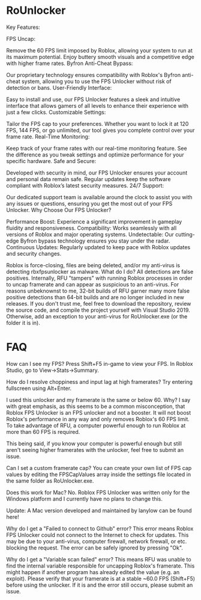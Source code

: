 # RoUnlocker
Key Features:

FPS Uncap:

Remove the 60 FPS limit imposed by Roblox, allowing your system to run at its maximum potential. Enjoy buttery smooth visuals and a competitive edge with higher frame rates.
Byfron Anti-Cheat Bypass:

Our proprietary technology ensures compatibility with Roblox's Byfron anti-cheat system, allowing you to use the FPS Unlocker without risk of detection or bans.
User-Friendly Interface:

Easy to install and use, our FPS Unlocker features a sleek and intuitive interface that allows gamers of all levels to enhance their experience with just a few clicks.
Customizable Settings:

Tailor the FPS cap to your preferences. Whether you want to lock it at 120 FPS, 144 FPS, or go unlimited, our tool gives you complete control over your frame rate.
Real-Time Monitoring:

Keep track of your frame rates with our real-time monitoring feature. See the difference as you tweak settings and optimize performance for your specific hardware.
Safe and Secure:

Developed with security in mind, our FPS Unlocker ensures your account and personal data remain safe. Regular updates keep the software compliant with Roblox’s latest security measures.
24/7 Support:

Our dedicated support team is available around the clock to assist you with any issues or questions, ensuring you get the most out of your FPS Unlocker.
Why Choose Our FPS Unlocker?

Performance Boost: Experience a significant improvement in gameplay fluidity and responsiveness.
Compatibility: Works seamlessly with all versions of Roblox and major operating systems.
Undetectable: Our cutting-edge Byfron bypass technology ensures you stay under the radar.
Continuous Updates: Regularly updated to keep pace with Roblox updates and security changes.


Roblox is force-closing, files are being deleted, and/or my anti-virus is detecting rbxfpsunlocker as malware. What do I do?
All detections are false positives. Internally, RFU "tampers" with running Roblox processes in order to uncap framerate and can appear as suspicious to an anti-virus. For reasons unbeknownst to me, 32-bit builds of RFU garner many more false positive detections than 64-bit builds and are no longer included in new releases. If you don't trust me, feel free to download the repository, review the source code, and compile the project yourself with Visual Studio 2019. Otherwise, add an exception to your anti-virus for RoUnlocker.exe (or the folder it is in).
# FAQ
How can I see my FPS?
Press Shift+F5 in-game to view your FPS. In Roblox Studio, go to View->Stats->Summary.

How do I resolve choppiness and input lag at high framerates?
Try entering fullscreen using Alt+Enter.

I used this unlocker and my framerate is the same or below 60. Why?
I say with great emphasis, as this seems to be a common misconception, that Roblox FPS Unlocker is an FPS unlocker and not a booster. It will not boost Roblox's performance in any way and only removes Roblox's 60 FPS limit. To take advantage of RFU, a computer powerful enough to run Roblox at more than 60 FPS is required.

This being said, if you know your computer is powerful enough but still aren't seeing higher framerates with the unlocker, feel free to submit an issue.

Can I set a custom framerate cap?
You can create your own list of FPS cap values by editing the FPSCapValues array inside the settings file located in the same folder as RoUnlocker.exe.

Does this work for Mac?
No. Roblox FPS Unlocker was written only for the Windows platform and I currently have no plans to change this.

Update: A Mac version developed and maintained by lanylow can be found here!

Why do I get a "Failed to connect to Github" error?
This error means Roblox FPS Unlocker could not connect to the Internet to check for updates. This may be due to your anti-virus, computer firewall, network firewall, or etc. blocking the request. The error can be safely ignored by pressing "Ok".

Why do I get a "Variable scan failed" error?
This means RFU was unable to find the internal variable responsible for uncapping Roblox's framerate. This might happen if another program has already edited the value (e.g. an exploit). Please verify that your framerate is at a stable ~60.0 FPS (Shift+F5) before using the unlocker. If it is and the error still occurs, please submit an issue.

